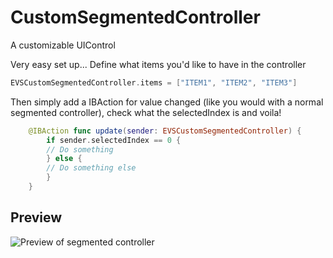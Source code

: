 # CustomSegmentedController
A customizable UIControl

Very easy set up...
Define what items you'd like to have in the controller
```swift
EVSCustomSegmentedController.items = ["ITEM1", "ITEM2", "ITEM3"]
```

Then simply add a IBAction for value changed (like you would with a normal segmented controller), check what the selectedIndex is and voila!
```swift
    @IBAction func update(sender: EVSCustomSegmentedController) {
        if sender.selectedIndex == 0 {
        // Do something
        } else {
        // Do something else
        }
    }
```

## Preview
![Preview of segmented controller](https://i.imgur.com/3g8Kud1.png)
